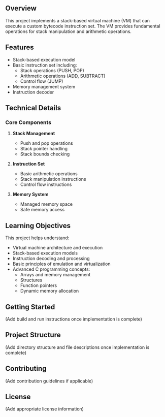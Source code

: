 ## Overview

This project implements a stack-based virtual machine (VM) that can execute a custom bytecode instruction set. The VM provides fundamental operations for stack manipulation and arithmetic operations.

## Features

- Stack-based execution model
- Basic instruction set including:
    - Stack operations (PUSH, POP)
    - Arithmetic operations (ADD, SUBTRACT)
    - Control flow (JUMP)
- Memory management system
- Instruction decoder

## Technical Details

### Core Components

1. **Stack Management**
    - Push and pop operations
    - Stack pointer handling
    - Stack bounds checking

2. **Instruction Set**
    - Basic arithmetic operations
    - Stack manipulation instructions
    - Control flow instructions

3. **Memory System**
    - Managed memory space
    - Safe memory access

## Learning Objectives

This project helps understand:

- Virtual machine architecture and execution
- Stack-based execution models
- Instruction decoding and processing
- Basic principles of emulation and virtualization
- Advanced C programming concepts:
    - Arrays and memory management
    - Structures
    - Function pointers
    - Dynamic memory allocation

## Getting Started

(Add build and run instructions once implementation is complete)

## Project Structure

(Add directory structure and file descriptions once implementation is complete)

## Contributing

(Add contribution guidelines if applicable)

## License

(Add appropriate license information)